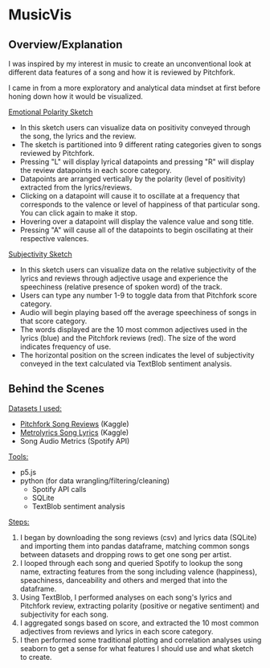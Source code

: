 # MusicVis

## Overview/Explanation

I was inspired by my interest in music to create an unconventional look at different data features of a song and how it is reviewed by Pitchfork.

I came in from a more exploratory and analytical data mindset at first before honing down how it would be visualized.



<u>Emotional Polarity Sketch</u>

- In this sketch users can visualize data on positivity conveyed through the song, the lyrics and the review.
- The sketch is partitioned into 9 different rating categories given to songs reviewed by Pitchfork.
- Pressing "L" will display lyrical datapoints and pressing "R" will display the review datapoints in each score category.
- Datapoints are arranged vertically by the polarity (level of positivity) extracted from the lyrics/reviews.
- Clicking on a datapoint will cause it to oscillate at a frequency that corresponds to the valence or level of happiness of that particular song. You can click again to make it stop.
- Hovering over a datapoint will display the valence value and song title.
- Pressing "A" will cause all of the datapoints to begin oscillating at their respective valences.



<u>Subjectivity Sketch</u>

- In this sketch users can visualize data on the relative subjectivity of the lyrics and reviews through adjective usage and experience the speechiness (relative presence of spoken word) of the track.
- Users can type any number 1-9 to toggle data from that Pitchfork score category. 
- Audio will begin playing based off the average speechiness of songs in that score category.
- The words displayed are the 10 most common adjectives used in the lyrics (blue) and the Pitchfork reviews (red). The size of the word indicates frequency of use.
- The horizontal position on the screen indicates the level of subjectivity conveyed in the text calculated via TextBlob sentiment analysis.





## Behind the Scenes

<u>Datasets I used:</u>

- [Pitchfork Song Reviews](https://www.kaggle.com/nolanbconaway/pitchfork-data/data) (Kaggle)
- [Metrolyrics Song Lyrics](https://www.kaggle.com/gyani95/380000-lyrics-from-metrolyrics/data) (Kaggle)
- Song Audio Metrics (Spotify API)



<u>Tools:</u>

- p5.js
- python (for data wrangling/filtering/cleaning)
  - Spotify API calls
  - SQLite
  - TextBlob sentiment analysis



<u>Steps:</u>

1. I began by downloading the song reviews (csv) and lyrics data (SQLite) and importing them into pandas dataframe, matching common songs between datasets and dropping rows to get one song per artist.
2. I looped through each song and queried Spotify to lookup the song name, extracting features from the song including valence (happiness), speachiness, danceability and others and merged that into the dataframe.
3. Using TextBlob, I performed analyses on each song's lyrics and Pitchfork review, extracting polarity (positive or negative sentiment) and subjectivity for each song.
4. I aggregated songs based on score, and extracted the 10 most common adjectives from reviews and lyrics in each score category.
5. I then performed some traditional plotting and correlation analyses using seaborn to get a sense for what features I should use and what sketch to create.

